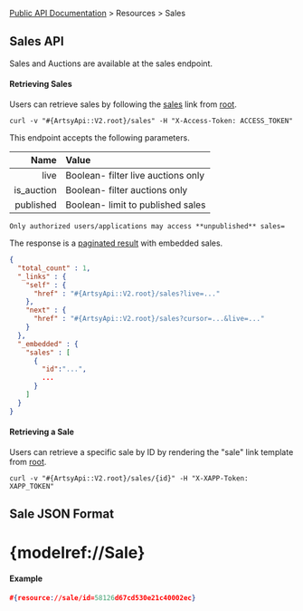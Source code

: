 [Public API Documentation](/v2) &gt; Resources &gt; Sales

## Sales API

Sales and Auctions are available at the sales endpoint.

#### Retrieving Sales

Users can retrieve sales by following the [sales](#{ArtsyApi::V2.root}/sales) link from [root](#{ArtsyApi::V2.root}).

```
curl -v "#{ArtsyApi::V2.root}/sales" -H "X-Access-Token: ACCESS_TOKEN"
```

This endpoint accepts the following parameters.

Name       | Value                                  |
----------:|:---------------------------------------|
live       | Boolean- filter live auctions only     |
is_auction | Boolean- filter auctions only          |
published  | Boolean- limit to published sales      |

``` alert[warning]
Only authorized users/applications may access **unpublished** sales=
```

The response is a [paginated result](/v2/docs/pagination) with embedded sales.

``` json
{
  "total_count" : 1,
  "_links" : {
    "self" : {
      "href" : "#{ArtsyApi::V2.root}/sales?live=..."
    },
    "next" : {
      "href" : "#{ArtsyApi::V2.root}/sales?cursor=...&live=..."
    }
  },
  "_embedded" : {
    "sales" : [
      {
        "id":"...",
        ...
      }
    ]
  }
}
```

#### Retrieving a Sale

Users can retrieve a specific sale by ID by rendering the "sale" link template from [root](#{ArtsyApi::V2.root}).

```
curl -v "#{ArtsyApi::V2.root}/sales/{id}" -H "X-XAPP-Token: XAPP_TOKEN"
```

## Sale JSON Format

# {modelref://Sale}

#### Example

``` json
#{resource://sale/id=58126d67cd530e21c40002ec}
```
